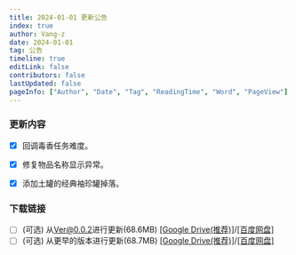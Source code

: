 ```yaml
---
title: 2024-01-01 更新公告
index: true
author: Vang-z
date: 2024-01-01
tag: 公告
timeline: true
editLink: false
contributors: false
lastUpdated: false
pageInfo: ["Author", "Date", "Tag", "ReadingTime", "Word", "PageView"]
---
```


### 更新内容
- [x] 回调<a>毒香</a>任务难度。
- [x] 修复<a>物品名称</a>显示异常。
- [x] 添加<a>土罐的经典袖珍罐</a>掉落。


### 下载链接
- [ ] <a>(可选)</a> 从<a>Ver@0.0.2</a>进行更新(68.6MB) [[Google Drive(推荐)]](https://drive.google.com/file/d/1yTZXsbeD_InVAxmW6TyYH_PMketHEIEc/view)/[[百度网盘]](https://pan.baidu.com/s/1mhlq78dOE0U2rz-zSr4Ztg?pwd=d17p)
- [ ] <a>(可选)</a> 从<a>更早的版本</a>进行更新(68.7MB) [[Google Drive(推荐)]](https://drive.google.com/file/d/1fHUxLcG3LTQlEdaz0jhQ2zP-jPlZpqvb/view)/[[百度网盘]](https://pan.baidu.com/s/1AwbFW6gUG8P04skbfPbBOw?pwd=kfmk)

